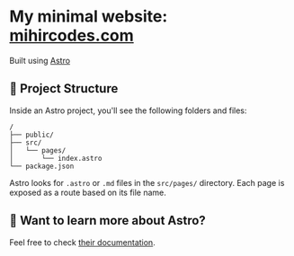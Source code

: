 # My minimal website: [mihircodes.com](https://mihircodes.com)

Built using [Astro](https://astro.build)

## 🚀 Project Structure

Inside an Astro project, you'll see the following folders and files:

```text
/
├── public/
├── src/
│   └── pages/
│       └── index.astro
└── package.json
```

Astro looks for `.astro` or `.md` files in the `src/pages/` directory. Each page is exposed as a route based on its file name.

## 👀 Want to learn more about Astro?

Feel free to check [their documentation](https://docs.astro.build).
